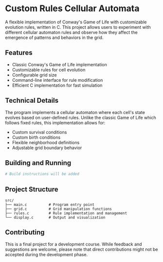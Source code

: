 # Custom Rules Cellular Automata

A flexible implementation of Conway's Game of Life with customizable evolution rules, written in C. This project allows users to experiment with different cellular automaton rules and observe how they affect the emergence of patterns and behaviors in the grid.

## Features
- Classic Conway's Game of Life implementation
- Customizable rules for cell evolution
- Configurable grid size
- Command-line interface for rule modification
- Efficient C implementation for fast simulation

## Technical Details
The program implements a cellular automaton where each cell's state evolves based on user-defined rules. Unlike the classic Game of Life which follows fixed rules, this implementation allows for:
- Custom survival conditions
- Custom birth conditions
- Flexible neighborhood definitions
- Adjustable grid boundary behavior

## Building and Running
```bash
# Build instructions will be added
```

## Project Structure
```
src/
├── main.c          # Program entry point
├── grid.c          # Grid manipulation functions
├── rules.c         # Rule implementation and management
└── display.c       # Output and visualization
```

## Contributing
This is a final project for a development course. While feedback and suggestions are welcome, please note that direct contributions might not be accepted during the development phase.
